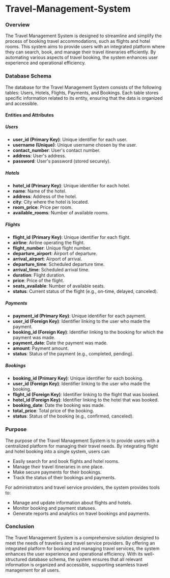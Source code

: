 # Travel-Management-System
### Overview
The Travel Management System is designed to streamline and simplify the process of booking travel accommodations, such as flights and hotel rooms. This system aims to provide users with an integrated platform where they can search, book, and manage their travel itineraries efficiently. By automating various aspects of travel booking, the system enhances user experience and operational efficiency.

### Database Schema
The database for the Travel Management System consists of the following tables: Users, Hotels, Flights, Payments, and Bookings. Each table stores specific information related to its entity, ensuring that the data is organized and accessible.

#### Entities and Attributes

##### Users
- **user_id (Primary Key)**: Unique identifier for each user.
- **username (Unique)**: Unique username chosen by the user.
- **contact_number**: User's contact number.
- **address**: User's address.
- **password**: User's password (stored securely).

##### Hotels
- **hotel_id (Primary Key)**: Unique identifier for each hotel.
- **name**: Name of the hotel.
- **address**: Address of the hotel.
- **city**: City where the hotel is located.
- **room_price**: Price per room.
- **available_rooms**: Number of available rooms.

##### Flights
- **flight_id (Primary Key)**: Unique identifier for each flight.
- **airline**: Airline operating the flight.
- **flight_number**: Unique flight number.
- **departure_airport**: Airport of departure.
- **arrival_airport**: Airport of arrival.
- **departure_time**: Scheduled departure time.
- **arrival_time**: Scheduled arrival time.
- **duration**: Flight duration.
- **price**: Price of the flight.
- **seats_available**: Number of available seats.
- **status**: Current status of the flight (e.g., on-time, delayed, canceled).

##### Payments
- **payment_id (Primary Key)**: Unique identifier for each payment.
- **user_id (Foreign Key)**: Identifier linking to the user who made the payment.
- **booking_id (Foreign Key)**: Identifier linking to the booking for which the payment was made.
- **payment_date**: Date the payment was made.
- **amount**: Payment amount.
- **status**: Status of the payment (e.g., completed, pending).

##### Bookings
- **booking_id (Primary Key)**: Unique identifier for each booking.
- **user_id (Foreign Key)**: Identifier linking to the user who made the booking.
- **flight_id (Foreign Key)**: Identifier linking to the flight that was booked.
- **hotel_id (Foreign Key)**: Identifier linking to the hotel that was booked.
- **booking_date**: Date the booking was made.
- **total_price**: Total price of the booking.
- **status**: Status of the booking (e.g., confirmed, canceled).

### Purpose
The purpose of the Travel Management System is to provide users with a centralized platform for managing their travel needs. By integrating flight and hotel booking into a single system, users can:
- Easily search for and book flights and hotel rooms.
- Manage their travel itineraries in one place.
- Make secure payments for their bookings.
- Track the status of their bookings and payments.

For administrators and travel service providers, the system provides tools to:
- Manage and update information about flights and hotels.
- Monitor booking and payment statuses.
- Generate reports and analytics on travel bookings and payments.

### Conclusion
The Travel Management System is a comprehensive solution designed to meet the needs of travelers and travel service providers. By offering an integrated platform for booking and managing travel services, the system enhances the user experience and operational efficiency. With its well-structured database schema, the system ensures that all relevant information is organized and accessible, supporting seamless travel management for all users.
